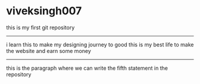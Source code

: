 # viveksingh007
this is my first git repository 
<br> <hr>
i learn this to make my designing journey to good
this is my best life to make the website and earn some money <hr>
this is the paragraph where we can write the fifth statement in the repository
